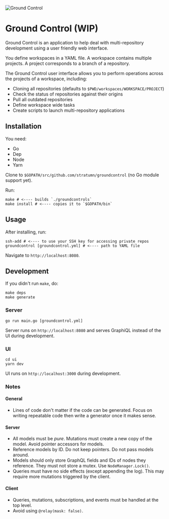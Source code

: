 ![Ground Control](https://raw.githubusercontent.com/stratumn/groundcontrol/master/hero.png)

# Ground Control (WIP)

Ground Control is an application to help deal with multi-repository development using a user friendly web interface.

You define workspaces in a YAML file.
A workspace contains multiple projects.
A project corresponds to a branch of a repository.

The Ground Control user interface allows you to perform operations across the projects of a workspace, including:

- Cloning all repositories (defaults to `$PWD/workspaces/WORKSPACE/PROJECT`)
- Check the status of repositories against their origins
- Pull all outdated repositories
- Define workspace wide tasks
- Create scripts to launch multi-repository applications

## Installation

You need:

- Go
- Dep
- Node
- Yarn

Clone to `$GOPATH/src/github.com/stratumn/groundcontrol` (no Go module support yet).

Run:

```
make # <---- builds `./groundcontrols`
make install # <---- copies it to `$GOPATH/bin`
```

## Usage

After installing, run:

```
ssh-add # <---- to use your SSH key for accessing private repos
groundcontrol [groundcontrol.yml] # <---- path to YAML file
```

Navigate to `http://localhost:8080`.

## Development

If you didn't run `make`, do:

```
make deps
make generate
```

### Server

```
go run main.go [groundcontrol.yml]
```

Server runs on `http://localhost:8080` and serves GraphiQL instead of the UI during development.

### UI

```
cd ui
yarn dev
```

UI runs on `http://localhost:3000` during development.

### Notes

#### General

- Lines of code don't matter if the code can be generated. Focus on writing repeatable code then write a generator once it makes sense.

#### Server

- All models must be *pure*. Mutations must create a new copy of the model. Avoid pointer accessors for models.
- Reference models by ID. Do not keep pointers. Do not pass models around.
- Models should only store GraphQL fields and IDs of nodes they reference. They must not store a mutex. Use `NodeManager.Lock()`.
- Queries must have no side effects (except appending the log). This may require more mutations triggered by the client.

#### Client

- Queries, mutations, subscriptions, and events must be handled at the top level.
- Avoid using `@relay(mask: false)`.
